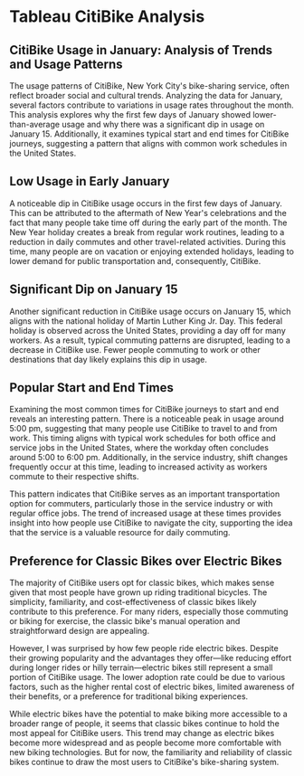 # Tableau CitiBike Analysis

## CitiBike Usage in January: Analysis of Trends and Usage Patterns
The usage patterns of CitiBike, New York City's bike-sharing service, often reflect broader social and cultural trends. Analyzing the data for January, several factors contribute to variations in usage rates throughout the month. This analysis explores why the first few days of January showed lower-than-average usage and why there was a significant dip in usage on January 15. Additionally, it examines typical start and end times for CitiBike journeys, suggesting a pattern that aligns with common work schedules in the United States.

## Low Usage in Early January
A noticeable dip in CitiBike usage occurs in the first few days of January. This can be attributed to the aftermath of New Year's celebrations and the fact that many people take time off during the early part of the month. The New Year holiday creates a break from regular work routines, leading to a reduction in daily commutes and other travel-related activities. During this time, many people are on vacation or enjoying extended holidays, leading to lower demand for public transportation and, consequently, CitiBike.

## Significant Dip on January 15
Another significant reduction in CitiBike usage occurs on January 15, which aligns with the national holiday of Martin Luther King Jr. Day. This federal holiday is observed across the United States, providing a day off for many workers. As a result, typical commuting patterns are disrupted, leading to a decrease in CitiBike use. Fewer people commuting to work or other destinations that day likely explains this dip in usage.

## Popular Start and End Times
Examining the most common times for CitiBike journeys to start and end reveals an interesting pattern. There is a noticeable peak in usage around 5:00 pm, suggesting that many people use CitiBike to travel to and from work. This timing aligns with typical work schedules for both office and service jobs in the United States, where the workday often concludes around 5:00 to 6:00 pm. Additionally, in the service industry, shift changes frequently occur at this time, leading to increased activity as workers commute to their respective shifts.

This pattern indicates that CitiBike serves as an important transportation option for commuters, particularly those in the service industry or with regular office jobs. The trend of increased usage at these times provides insight into how people use CitiBike to navigate the city, supporting the idea that the service is a valuable resource for daily commuting.

## Preference for Classic Bikes over Electric Bikes
The majority of CitiBike users opt for classic bikes, which makes sense given that most people have grown up riding traditional bicycles. The simplicity, familiarity, and cost-effectiveness of classic bikes likely contribute to this preference. For many riders, especially those commuting or biking for exercise, the classic bike's manual operation and straightforward design are appealing.

However, I was surprised by how few people ride electric bikes. Despite their growing popularity and the advantages they offer—like reducing effort during longer rides or hilly terrain—electric bikes still represent a small portion of CitiBike usage. The lower adoption rate could be due to various factors, such as the higher rental cost of electric bikes, limited awareness of their benefits, or a preference for traditional biking experiences.

While electric bikes have the potential to make biking more accessible to a broader range of people, it seems that classic bikes continue to hold the most appeal for CitiBike users. This trend may change as electric bikes become more widespread and as people become more comfortable with new biking technologies. But for now, the familiarity and reliability of classic bikes continue to draw the most users to CitiBike's bike-sharing system.
